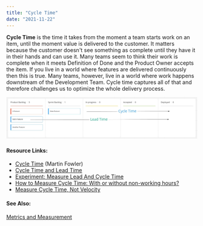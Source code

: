 ```yaml
---
title: "Cycle Time"
date: "2021-11-22"
---
```


**Cycle Time** is the time it takes from the moment a team starts work on an item, until the moment value is delivered to the customer. It matters because the customer doesn't see something as complete until they have it in their hands and can use it. Many teams seem to think their work is complete when it meets Definition of Done and the Product Owner accepts the item. If you live in a world where features are delivered continuously then this is true. Many teams, however, live in a world where work happens downstream of the Development Team. Cycle time captures all of that and therefore challenges us to optimize the whole delivery process.

![Cycle Time Lead Time example](images/Cycle-Time-Lead-Time-example-scaled.jpg)

#### Resource Links:

- [Cycle Time](https://martinfowler.com/bliki/CycleTime.html) (Martin Fowler)
- [Cycle Time and Lead Time](https://agilecomplexificationinverter.blogspot.com/2016/12/cycle-time-and-lead-time.html)
- [Experiment: Measure Lead And Cycle Time](https://medium.com/the-liberators/experiment-measure-lead-and-cycle-time-2caca83155e2)
- [How to Measure Cycle Time: With or without non-working hours?](https://kanbanize.com/blog/measure-cycle-time-calculations/)
- [Measure Cycle Time, Not Velocity](https://www.jrothman.com/mpd/2019/09/measure-cycle-time-not-velocity/)

#### See Also:

[Metrics and Measurement](/glossary/metrics-and-measurement)
